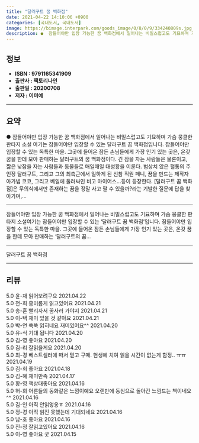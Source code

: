```yaml
---
title: "달러구트 꿈 백화점"
date: 2021-04-22 14:10:06 +0900
categories: [국내도서, 국내도서]
image: https://bimage.interpark.com/goods_image/0/8/0/9/334240809s.jpg
description: ●  잠들어야만 입장 가능한 꿈 백화점에서 일어나는 비밀스럽고도 기묘하며 가슴 뭉클한 판타지 소설 여기는 잠들어야만 입장할 수 있는 달러구트 꿈 백화점입니다. 잠들어야만 입장할 수 있는 독특한 마을. 그곳에 들어온 잠든 손님들에게 가장 인기 있는 곳은, 온갖 꿈을 한데 모아 판매하는 달러구트의 꿈 백화점
---
```


## **정보**

- **ISBN : 9791165341909**
- **출판사 : 팩토리나인**
- **출판일 : 20200708**
- **저자 : 이미예**

------



## **요약**

●  잠들어야만 입장 가능한 꿈 백화점에서 일어나는 비밀스럽고도 기묘하며 가슴 뭉클한 판타지 소설 여기는 잠들어야만 입장할 수 있는 달러구트 꿈 백화점입니다. 잠들어야만 입장할 수 있는 독특한 마을. 그곳에 들어온 잠든 손님들에게 가장 인기 있는 곳은, 온갖 꿈을 한데 모아 판매하는 달러구트의 꿈 백화점이다. 긴 잠을 자는 사람들은 물론이고, 짧은 낮잠을 자는 사람들과 동물들로 매일매일 대성황을 이룬다. 범상치 않은 혈통의 주인장 달러구트, 그리고 그의 최측근에서 일하게 된 신참 직원 페니, 꿈을 만드는 제작자 아가넵 코코, 그리고 베일에 둘러싸인 비고 마이어스...등이 등장한다. [달러구트 꿈 백화점]은 무의식에서만 존재하는 꿈을 정말 사고 팔 수 있을까?라는 기발한 질문에 답을 찾아가며,...

------

잠들어야만 입장 가능한 꿈 백화점에서 일어나는
비밀스럽고도 기묘하며 가슴 뭉클한 판타지 소설여기는 잠들어야만 입장할 수 있는 ‘달러구트 꿈 백화점’입니다. 잠들어야만 입장할 수 있는 독특한 마을. 그곳에 들어온 잠든 손님들에게 가장 인기 있는 곳은, 온갖 꿈을 한데 모아 판매하는 ‘달러구트의 꿈... 

------


달러구트 꿈 백화점 

------


## **리뷰** 

5.0 윤-재 읽어보려구요  2021.04.22 <br/>5.0 전-희 흥미롭게 읽고있어요 2021.04.21 <br/>5.0 송-훈 빨리자서 꿈사러 가야지 2021.04.21 <br/>5.0 이-택 재미 있을 것 같아요 2021.04.21 <br/>5.0 박-연 쑥쑥 읽히네요 재미있어요^^ 2021.04.20 <br/>5.0 유-식 기대 됩니다 2021.04.20 <br/>5.0 김-영 좋아요 2021.04.20 <br/>5.0 김-리 잘읽을게요 2021.04.20 <br/>5.0 최-경 베스트셀러에 떠서 믿고 구매. 현생에 치여 읽을 시간이 없는게 함정.. ㅠㅠ  2021.04.19 <br/>5.0 김-희 좋아요 2021.04.18 <br/>5.0 김-혜 재미만족 2021.04.17 <br/>5.0 황-영 책상태좋아요 2021.04.16 <br/>5.0 허-희 어른들의 동화같은 느낌이예요 오랜만에 동심으로 돌아간 느낌드는 책이네요^^ 2021.04.16 <br/>5.0 김-인 아직 안읽엏옹ㅎ 2021.04.16 <br/>5.0 정-경 아직 읽진 못했는데 기대되네요 2021.04.16 <br/>5.0 남-호 좋아요 2021.04.16 <br/>5.0 진-정 잘읽고있어요 2021.04.16 <br/>5.0 이-영 좋아요 굿 2021.04.15 <br/>